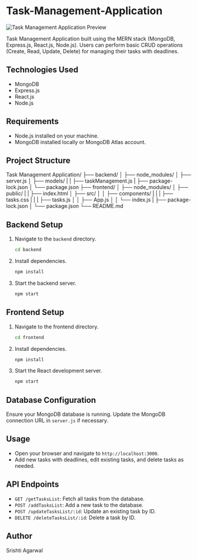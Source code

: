 # Task-Management-Application

![Task Management Application Preview](https://drive.google.com/uc?id=1t2fu-fsomu3A5afkzaiLkIUU2tkG1vdv)

Task Management Application built using the MERN stack (MongoDB, Express.js, React.js, Node.js). Users can perform basic CRUD operations (Create, Read, Update, Delete) for managing their tasks with deadlines.

## Technologies Used

- MongoDB
- Express.js
- React.js
- Node.js

## Requirements

- Node.js installed on your machine.
- MongoDB installed locally or MongoDB Atlas account.

## Project Structure

Task Management Application/
├── backend/
│   ├── node_modules/
│   ├── server.js
│   ├── models/
|   |   ├── taskManagement.js
|   ├── package-lock.json
│   └── package.json
├── frontend/
│   ├── node_modules/
│   ├── public/
|   |   ├── index.html
│   ├── src/
│   │   ├── components/
|   |   |   ├── tasks.css
|   |   |   ├── tasks.js
│   │   ├── App.js
│   │   └── index.js
|   ├── package-lock.json
│   └── package.json
└── README.md

## Backend Setup

1. Navigate to the `backend` directory.
   ```bash
   cd backend

2. Install dependencies.
   ```bash
   npm install

4. Start the backend server.
     ```bash
     npm start

## Frontend Setup

1. Navigate to the frontend directory.
      ```bash
      cd frontend

3. Install dependencies.
      ```bash
      npm install

5. Start the React development server.
      ```bash
      npm start

## Database Configuration

Ensure your MongoDB database is running. Update the MongoDB connection URL in `server.js` if necessary.


## Usage

- Open your browser and navigate to `http://localhost:3000`.
- Add new tasks with deadlines, edit existing tasks, and delete tasks as needed.


## API Endpoints

- `GET /getTasksList`: Fetch all tasks from the database.
- `POST /addTasksList`: Add a new task to the database.
- `POST /updateTasksList/:id`: Update an existing task by ID.
- `DELETE /deleteTasksList/:id`: Delete a task by ID.

## Author

Srishti Agarwal
